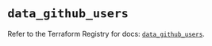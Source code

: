 # `data_github_users`

Refer to the Terraform Registry for docs: [`data_github_users`](https://registry.terraform.io/providers/integrations/github/6.0.0/docs/data-sources/users).
